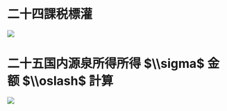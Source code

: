 # 二十四課税標灌

![](https://www.nta.go.jp/tmp/13d3941f-dad0-4aae-957a-ba88df5d8fc0/images/d891d6d2496e0dd015210cfce6d94676fc609a081d14a8fbb935acd2386dfc27.jpg)

# 二十五国内源泉所得所得 $\\sigma$ 金额 $\\oslash$ 計算

![](https://www.nta.go.jp/tmp/13d3941f-dad0-4aae-957a-ba88df5d8fc0/images/d6e17d6027d9cd07b233dc162864c09061a8200b1d3357319cb670d956d186ee.jpg)